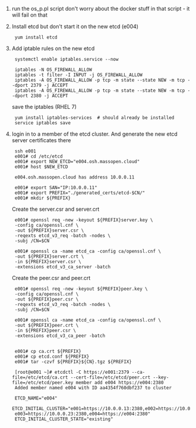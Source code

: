 1) run the os_p.pl script
   don't worry about the docker stuff in that script - it will fail on that

2) Install etcd but don't start it on the new etcd (e004)

        yum install etcd

3) Add iptable rules on the new etcd

        systemctl enable iptables.service --now

        iptables -N OS_FIREWALL_ALLOW
        iptables -t filter -I INPUT -j OS_FIREWALL_ALLOW
        iptables -A OS_FIREWALL_ALLOW -p tcp -m state --state NEW -m tcp --dport 2379 -j ACCEPT
        iptables -A OS_FIREWALL_ALLOW -p tcp -m state --state NEW -m tcp --dport 2380 -j ACCEPT

   save the iptables (RHEL 7)

        yum install iptables-services  # should already be installed
        service iptables save

4) login in to a member of the etcd cluster.  And generate the new etcd server certificates there

        ssh e001
        e001# cd /etc/etcd
        e001# export NEW_ETCD="e004.osh.massopen.cloud"
        e001# host $NEW_ETCD

        e004.osh.massopen.cloud has address 10.0.0.11

        e001# export SAN="IP:10.0.0.11"
        e001# export PREFIX="./generated_certs/etcd-$CN/"
        e001# mkdir ${PREFIX}

    Create the server.csr and server.crt

        e001# openssl req -new -keyout ${PREFIX}server.key \
        -config ca/openssl.cnf \
        -out ${PREFIX}server.csr \
        -reqexts etcd_v3_req -batch -nodes \
        -subj /CN=$CN

        e001# openssl ca -name etcd_ca -config ca/openssl.cnf \
        -out ${PREFIX}server.crt \
        -in ${PREFIX}server.csr \
        -extensions etcd_v3_ca_server -batch

    Create the peer.csr and peer.crt

        e001# openssl req -new -keyout ${PREFIX}peer.key \
        -config ca/openssl.cnf \
        -out ${PREFIX}peer.csr \
        -reqexts etcd_v3_req -batch -nodes \
        -subj /CN=$CN

        e001# openssl ca -name etcd_ca -config ca/openssl.cnf \
        -out ${PREFIX}peer.crt \
        -in ${PREFIX}peer.csr \
        -extensions etcd_v3_ca_peer -batch


        e001# cp ca.crt ${PREFIX}
        e001# cp etcd.conf ${PREFIX}
        e001# tar -czvf ${PREFIX}${CN}.tgz ${PREFIX}

        [root@e001 ~]# etcdctl -C https://e001:2379 --ca-file=/etc/etcd/ca.crt --cert-file=/etc/etcd/peer.crt --key-file=/etc/etcd/peer.key member add e004 https://e004:2380
        Added member named e004 with ID aa4354f760dbf237 to cluster

        ETCD_NAME="e004"
        ETCD_INITIAL_CLUSTER="e001=https://10.0.0.13:2380,e002=https://10.0.0.24:2380,
        e003=https://10.0.0.23:2380,e004=https://e004:2380"
        ETCD_INITIAL_CLUSTER_STATE="existing"